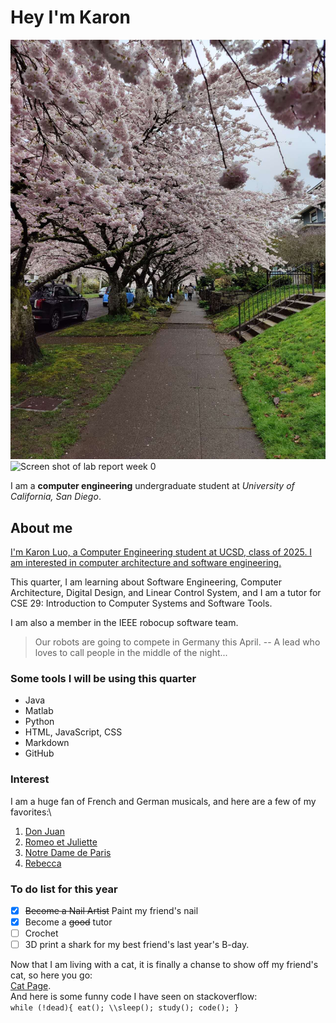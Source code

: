 # Hey I'm Karon
 ![Cherry blossoms in Seattle, 21st Avenue](https://github.com/KaronLan/CSE110/blob/main/images/Cherry%20Blossoms.jpg)
 ![Screen shot of lab report week 0](https://github.com/KaronLan/cse15l-lab-reports/blob/main/image/lab%200.png)
 
 I am a **computer engineering** undergraduate student at _University of California, San Diego_.

## About me
 [I'm Karon Luo, a Computer Engineering student at UCSD, class of 2025. I am interested in computer architecture and software engineering. ](/images/k1luo.jpg)
 
 This quarter, I am learning about Software Engineering, Computer Architecture, Digital Design, and Linear Control System, and I am a tutor for CSE 29: Introduction to Computer Systems and Software Tools. 

 I am  also a member in the IEEE robocup software team. 
 > Our robots are going to compete in Germany this April. -- A lead who loves to call people in the middle of the night...

### Some tools I will be using this quarter
 + Java
 + Matlab
 + Python
 + HTML, JavaScript, CSS
 + Markdown
 + GitHub

### Interest
 I am a huge fan of French and German musicals, and here are a few of my favorites:\
 1. [Don Juan](https://www.youtube.com/watch?v=UD6_Kez8rlY)
 2. [Romeo et Juliette](https://www.youtube.com/watch?v=aJ6dNghcBxw)
 3. [Notre Dame de Paris](https://www.youtube.com/watch?v=3AnTqOIgPr0)
 4. [Rebecca](https://www.youtube.com/watch?v=4Nhg90BD3N4)
  
### To do list for this year
 - [x] ~~Become a Nail Artist~~ Paint my friend's nail
 - [x]  Become a ~~good~~ tutor
 - [ ]  Crochet
 - [ ]  3D print a shark for my best friend's last year's B-day.

 Now that I am living with a cat, it is finally a chanse to show off my friend's cat, so here you go:\
 [Cat Page](cat.md).\
 And here is some funny code I have seen on stackoverflow:\
 `while (!dead){
     eat();
     \\sleep();
     study();
     code();
  }`



